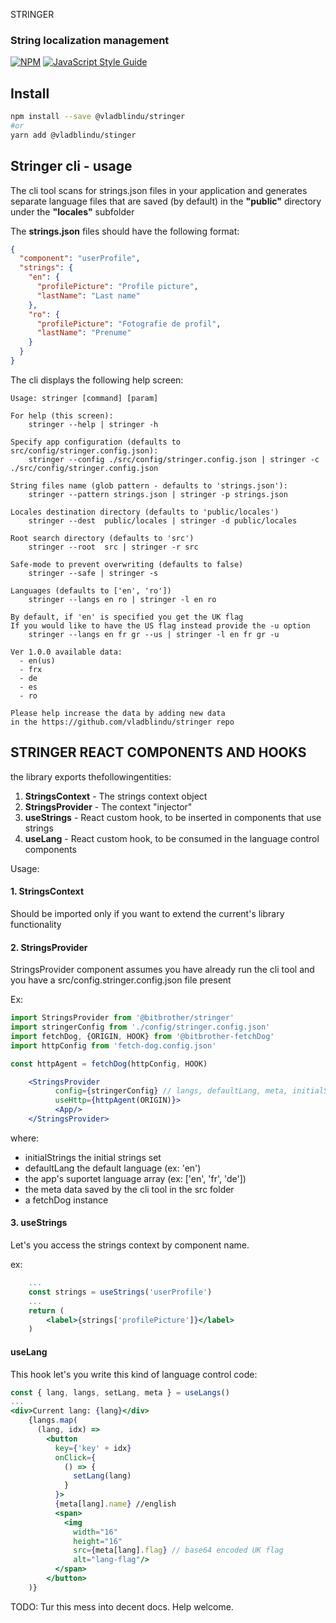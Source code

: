  STRINGER
### String localization management

[![NPM](https://img.shields.io/npm/v/stringer.svg)](https://www.npmjs.com/package/stringer)
[![JavaScript Style Guide](https://img.shields.io/badge/code_style-standard-brightgreen.svg)](https://standardjs.com)

## Install

```bash
npm install --save @vladblindu/stringer
#or
yarn add @vladblindu/stinger
```

## Stringer cli - usage

The cli tool scans for strings.json files in your application and generates
separate language files that are saved (by default) in the
**"public"** directory under the **"locales"** subfolder

The **strings.json** files should have the following format:
```json
{
  "component": "userProfile",
  "strings": {
    "en": {
      "profilePicture": "Profile picture",
      "lastName": "Last name"
    },
    "ro": {
      "profilePicture": "Fotografie de profil",
      "lastName": "Prenume"
    }
  }
}
```

The cli displays the following help screen:

    Usage: stringer [command] [param]

    For help (this screen):
        stringer --help | stringer -h

    Specify app configuration (defaults to src/config/stringer.config.json):
        stringer --config ./src/config/stringer.config.json | stringer -c ./src/config/stringer.config.json

    String files name (glob pattern - defaults to 'strings.json'):
        stringer --pattern strings.json | stringer -p strings.json

    Locales destination directory (defaults to 'public/locales')
        stringer --dest  public/locales | stringer -d public/locales

    Root search directory (defaults to 'src')
        stringer --root  src | stringer -r src

    Safe-mode to prevent overwriting (defaults to false)
        stringer --safe | stringer -s

    Languages (defaults to ['en', 'ro'])
        stringer --langs en ro | stringer -l en ro

    By default, if 'en' is specified you get the UK flag
    If you would like to have the US flag instead provide the -u option
        stringer --langs en fr gr --us | stringer -l en fr gr -u

    Ver 1.0.0 available data:
      - en(us)
      - frx
      - de
      - es
      - ro

    Please help increase the data by adding new data
    in the https://github.com/vladblindu/stringer repo

## STRINGER REACT COMPONENTS AND HOOKS

the library exports thefollowingentities:

1. **StringsContext** - The strings context object
2. **StringsProvider** - The context "injector"
3. **useStrings** - React custom hook, to be inserted in components that use strings
4. **useLang** - React custom hook, to be consumed in the language control components

Usage:

#### 1. **StringsContext**
Should be imported only if you want to extend the current's library functionality

#### 2. **StringsProvider**

StringsProvider component assumes you have already run the cli tool and you have a src/config.stringer.config.json file present


Ex:
```jsx harmony
import StringsProvider from '@bitbrother/stringer'
import stringerConfig from './config/stringer.config.json'
import fetchDog, {ORIGIN, HOOK} from '@bitbrother-fetchDog'
import httpConfig from 'fetch-dog.config.json'

const httpAgent = fetchDog(httpConfig, HOOK)

    <StringsProvider
          config={stringerConfig} // langs, defaultLang, meta, initialStrings
          useHttp={httpAgent(ORIGIN)}>
          <App/>
    </StringsProvider>
```
where:

* initialStrings the initial strings set
* defaultLang the default language (ex: 'en')
* the app's suportet language array (ex: ['en', 'fr', 'de'])
* the meta data saved by the cli tool in the src folder
* a fetchDog instance

#### 3. **useStrings**

Let's you access the strings context by component name.

ex:
```jsx harmony
    ...
    const strings = useStrings('userProfile')
    ...
    return (
        <label>{strings['profilePicture']}</label>
    )
```
####  **useLang**

This hook let's you write this kind of language control code:
```jsx harmony
const { lang, langs, setLang, meta } = useLangs()
...
<div>Current lang: {lang}</div>
    {langs.map(
      (lang, idx) =>
        <button
          key={'key' + idx}
          onClick={
            () => {
              setLang(lang)
            }
          }>
          {meta[lang].name} //english
          <span>
            <img
              width="16"
              height="16"
              src={meta[lang].flag} // base64 encoded UK flag
              alt="lang-flag"/>
          </span>
        </button>
    )}
```

TODO: Tur this mess into decent docs. Help welcome.
